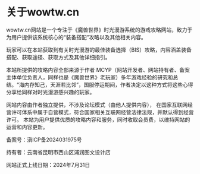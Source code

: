# 关于wowtw.cn

wowtw.cn网站是一个专注于《魔兽世界》时光漫游系统的游戏攻略网站，致力于为用户提供该系统核心的“装备搭配”攻略以及其他相关内容。

玩家可以在本站获取到有关时光漫游的最佳装备选择（BIS）攻略，内容涵盖装备搭配、获取途径、获取方式及其他详细指引。

本站所提供的攻略内容全部来源于作者 MCYP（网站开发者、网站持有者、备案主体单位负责人，同样也是《魔兽世界》老玩家）多年游戏经验的研究和总结。“海内存知己，天涯若比邻”，国服停运期间，作者决定以这种方式将这些心得分享给同样对时光漫游感兴趣的玩家。

网站内容由作者独立提供，不涉及论坛模式（由他人提供内容），
在国家互联网经营许可体系中属于自营模式，符合国家相关互联网经营法律法规，并默认得到经营许可。
本站为用户提供优质的攻略内容和服务，同时收取会员费，以维持网站的运营和内容更新。

备案号：滇ICP备2024031975号


持有者：云南省昆明市西山区浦润图文设计店


网站正式上线日期：2024年7月31日